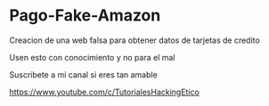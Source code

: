# Pago-Fake-Amazon
Creacion de una web falsa para obtener datos de tarjetas de credito

Usen esto con conocimiento y no para el mal

Suscribete a mi canal si eres tan amable

https://www.youtube.com/c/TutorialesHackingEtico

